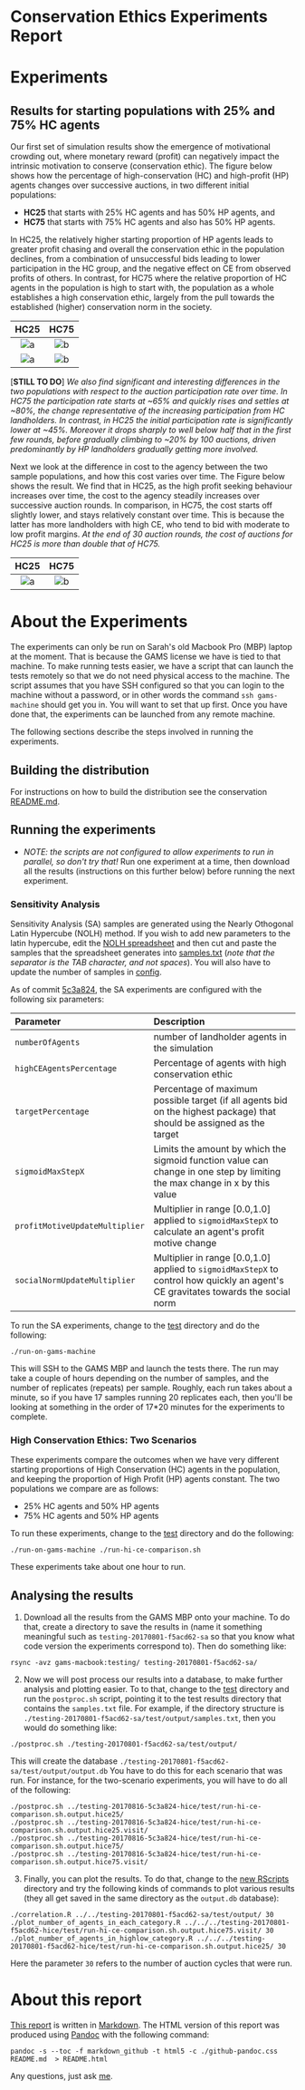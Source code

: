 # Conservation Ethics Experiments Report


# Experiments

## Results for starting populations with 25% and 75% HC agents  

Our first set of simulation results show the emergence of motivational crowding out, where monetary reward (profit) can negatively impact the intrinsic motivation to conserve (conservation ethic). The figure below shows how the percentage of high-conservation (HC) and high-profit (HP) agents changes over successive auctions, in two different initial populations: 
* **HC25** that starts with 25% HC agents and has 50% HP agents, and 
* **HC75** that starts with 75% HC agents and also has 50% HP agents. 

In HC25, the relatively higher starting proportion of HP agents leads to greater profit chasing and overall the conservation ethic in the population declines, from a combination of unsuccessful bids leading to lower participation in the HC group, and the negative effect on CE from observed profits of others. In contrast, for HC75 where the relative proportion of HC agents in the population is high to start with, the population as a whole establishes a high conservation ethic, largely from the pull towards the established (higher) conservation norm in the society.

| HC25 | HC75 |
| :---: | :---: | 
| ![a](testing-20170816-5c3a824-hice/test/run-hi-ce-comparison.sh.output.hice25/number_of_agents_in_highlow_categories.pdf.p0.png)| ![b](testing-20170816-5c3a824-hice/test/run-hi-ce-comparison.sh.output.hice75/number_of_agents_in_highlow_categories.pdf.p0.png) |
| ![a](testing-20170816-5c3a824-hice/test/run-hi-ce-comparison.sh.output.hice25/number_of_agents_in_each_category.pdf.p0.png)| ![b](testing-20170816-5c3a824-hice/test/run-hi-ce-comparison.sh.output.hice75/number_of_agents_in_each_category.pdf.p0.png) |

[**STILL TO DO**] *We also find significant and interesting differences in the two populations with respect to the auction participation rate over time. In HC75 the participation rate starts at ~65% and quickly rises and settles at ~80%, the change representative of the increasing participation from HC landholders. In contrast, in HC25 the initial participation rate is significantly lower at ~45%. Moreover it drops sharply to well below half that in the first few rounds, before gradually climbing to ~20% by 100 auctions, driven predominantly by HP landholders gradually getting more involved.*

Next we look at the difference in cost to the agency between the two sample populations, and how this cost varies over time. The Figure below shows the result. We find that in HC25, as the high profit seeking behaviour increases over time, the cost to the agency steadily increases over successive auction rounds. In comparison, in HC75, the cost starts off slightly lower, and stays relatively constant over time. This is because the latter has more landholders  with high CE, who tend to bid with moderate to low profit margins. *At the end of 30 auction rounds, the cost of auctions for HC25 is more than double that of HC75.*

| HC25 | HC75 |
| :---: | :---: | 
| ![a](testing-20170816-5c3a824-hice/test/run-hi-ce-comparison.sh.output.hice25/cost_of_auction_cycles.pdf.p0.png)| ![b](testing-20170816-5c3a824-hice/test/run-hi-ce-comparison.sh.output.hice75/cost_of_auction_cycles.pdf.p0.png) |


# About the Experiments

The experiments can only be run on Sarah's old Macbook Pro (MBP) laptop at the moment. That is because the GAMS license we have is tied to that machine. To make running tests easier, we have a script that can launch the tests remotely so that we do not need physical access to the machine. The script assumes that you have SSH configured so that you can login to the machine without a password, or in other words the command `ssh gams-machine` should get you in. You will want to set that up first. Once you have done that, the experiments can be launched from any remote machine. 

The following sections describe the steps involved in running the experiments.


## Building the distribution

For instructions on how to build the distribution see the conservation [README.md](../README.md).

## Running the experiments

* *NOTE: the scripts are not configured to allow experiments to run in parallel, so don't try that!* Run one experiment at a time, then download all the results (instructions on this further below) before running the next experiment.

### Sensitivity Analysis

Sensitivity Analysis (SA) samples are generated using the Nearly Othogonal Latin Hypercube (NOLH) method. If you wish to add new parameters to the latin hypercube, edit the [NOLH spreadsheet](../test/NOLHdesigns_v5.xls) and then cut and paste the samples that the spreadsheet generates into [samples.txt](../test/output/samples.txt) (*note that the separator is the TAB character, and not spaces*). You will also have to update the number of samples in [config](../test/output/config).

As of commit [5c3a824](https://github.com/agentsoz/bdi-abm-integration/commit/5c3a824f836c46e75b4c7424df1c27fd3282a7c8), the SA experiments are configured with the following six parameters:

| Parameter | Description | 
| :--- | :------------------------------------------------------------------- |
| `numberOfAgents` |  number of landholder agents in the simulation |
| `highCEAgentsPercentage` | Percentage of agents with high conservation ethic |
| `targetPercentage` | Percentage of maximum possible target (if all agents bid on the highest package) that should be assigned as the target  |
| `sigmoidMaxStepX` | Limits the amount by which the sigmoid function value can change in one step by limiting the max change in x by this value |
| `profitMotiveUpdateMultiplier` | Multiplier in range [0.0,1.0] applied to `sigmoidMaxStepX` to calculate an agent's profit motive change|
| `socialNormUpdateMultiplier` | Multiplier in range [0.0,1.0] applied to `sigmoidMaxStepX` to control how quickly an agent's CE gravitates towards the social norm|


To run the SA experiments, change to the [test](../test) directory and do the following:
```
./run-on-gams-machine
```
This will SSH to the GAMS MBP and launch the tests there. The run may take a couple of hours depending on the number of samples, and the number of replicates (repeats) per sample. Roughly, each run takes about a minute, so if you have 17 samples running 20 replicates each, then you'll be looking at something in the order of 17*20 minutes for the experiments to complete.  

### High Conservation Ethics: Two Scenarios

These experiments compare the outcomes when we have very different starting proportions of High Conservation (HC) agents in the population, and keeping the proportion of High Profit (HP) agents constant. The two populations we compare are as follows:

* 25% HC agents and 50% HP agents
* 75% HC agents and 50% HP agents 

To run these experiments, change to the [test](../test) directory and do the following:
```
./run-on-gams-machine ./run-hi-ce-comparison.sh
```

These experiments take about one hour to run. 


## Analysing the results

1. Download all the results from the GAMS MBP onto your machine. To do that, create a directory to save the results in (name it something meaningful such as `testing-20170801-f5acd62-sa` so that you know what code version the experiments correspond to). Then do something like:
```
rsync -avz gams-macbook:testing/ testing-20170801-f5acd62-sa/
```

2. Now we will post process our results into a database, to make further analysis and plotting easier. To to that, change to the [test](../test) directory and run the `postproc.sh` script, pointing it to the test results directory that contains the `samples.txt` file. For example, if the directory structure is `./testing-20170801-f5acd62-sa/test/output/samples.txt`, then you would do something like:
```
./postproc.sh ./testing-20170801-f5acd62-sa/test/output/
```
This will create the database `./testing-20170801-f5acd62-sa/test/output/output.db`
You have to do this for each scenario that was run. For instance, for the two-scenario experiments, you will have to do all of the following:
```
./postproc.sh ../testing-20170816-5c3a824-hice/test/run-hi-ce-comparison.sh.output.hice25/
./postproc.sh ../testing-20170816-5c3a824-hice/test/run-hi-ce-comparison.sh.output.hice25.visit/
./postproc.sh ../testing-20170816-5c3a824-hice/test/run-hi-ce-comparison.sh.output.hice75/
./postproc.sh ../testing-20170816-5c3a824-hice/test/run-hi-ce-comparison.sh.output.hice75.visit/
```
3. Finally, you can plot the results. To do that, change to the [new RScripts](../test/RScripts/new) directory and try the following kinds of commands to plot various results (they all get saved in the same directory as the `output.db` database):
```
./correlation.R ../../testing-20170801-f5acd62-sa/test/output/ 30
./plot_number_of_agents_in_each_category.R ../../../testing-20170801-f5acd62-hice/test/run-hi-ce-comparison.sh.output.hice75.visit/ 30
./plot_number_of_agents_in_highlow_category.R ../../../testing-20170801-f5acd62-hice/test/run-hi-ce-comparison.sh.output.hice25/ 30
```
Here the parameter `30` refers to the number of auction cycles that were run.

# About this report

[This report](./README.md) is written in [Markdown](https://daringfireball.net/projects/markdown/). The HTML version of this report was produced using [Pandoc](http://pandoc.org) with the following command:
```
pandoc -s --toc -f markdown_github -t html5 -c ./github-pandoc.css README.md  > README.html 
```

Any questions, just ask [me](https://github.com/dhixsingh).

